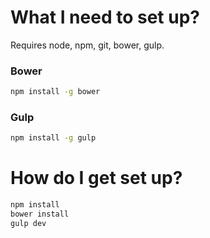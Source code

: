 # What I need to set up?
Requires node, npm, git, bower, gulp.

### Bower
```sh
npm install -g bower
```

### Gulp
```sh
npm install -g gulp
```

# How do I get set up?

```sh
npm install
bower install
gulp dev
```